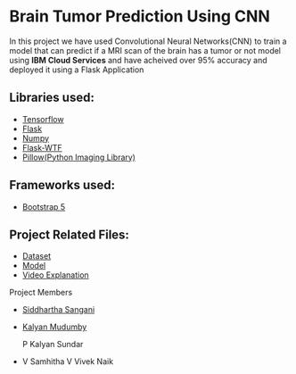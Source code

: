 # Brain Tumor Prediction Using CNN

In this project we have used Convolutional Neural Networks(CNN) to train a model that can predict if a MRI scan of the brain has a tumor or not  model using **IBM Cloud Services** and have acheived over 95% accuracy and deployed it using a Flask Application

Libraries used:
-
- [Tensorflow](https://www.tensorflow.org/)
- [Flask](https://flask.palletsprojects.com/en/2.0.x/)
- [Numpy](https://numpy.org/)
- [Flask-WTF](https://flask-wtf.readthedocs.io/en/0.15.x/)
- [Pillow(Python Imaging Library)](https://pillow.readthedocs.io/en/stable/#)

Frameworks used:
-
- [Bootstrap 5](https://getbootstrap.com/docs/5.0/getting-started/introduction/)

Project Related Files:
-

- [Dataset](https://drive.google.com/drive/folders/1YYzKsrg2J7N0lGR3Z8i_mX7OA8uhCAT_?usp=sharing)
- [Model](https://drive.google.com/file/d/1NH83hYtN99ct__d1oWDGjBoCMoGDOPga/view?usp=sharing)
- [Video Explanation](https://drive.google.com/file/d/1QHGl7nJM-lukYF98eFhArpOYZLT3pSST/view?usp=sharing)

Project Members

- [Siddhartha Sangani](https://github.com/sanganisiddhartha)


- [Kalyan Mudumby](https://github.com/theinhumaneme)
  
  P Kalyan Sundar

- V Samhitha
V Vivek Naik
